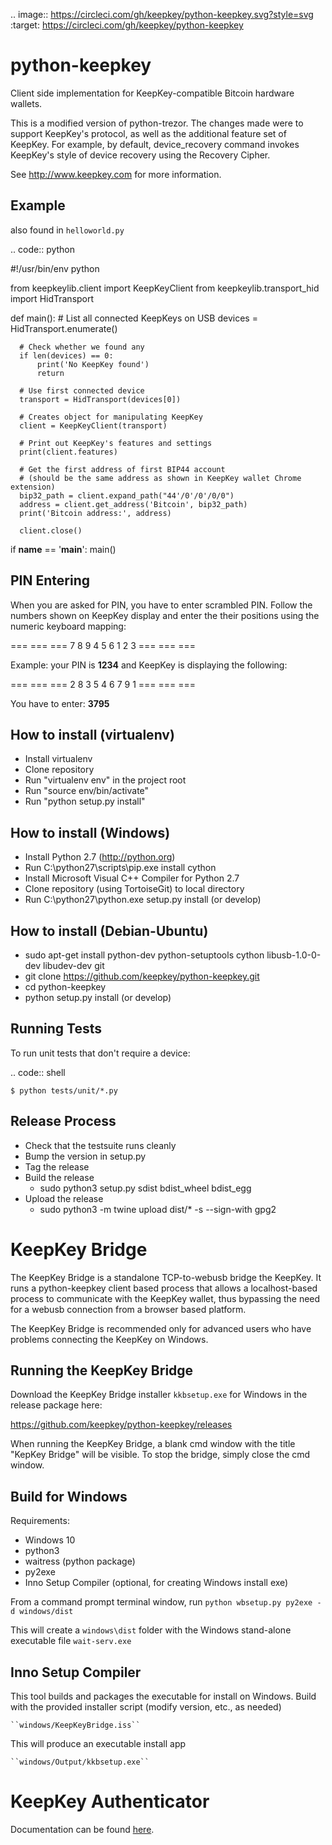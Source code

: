 .. image:: https://circleci.com/gh/keepkey/python-keepkey.svg?style=svg
    :target: https://circleci.com/gh/keepkey/python-keepkey

python-keepkey
==============

Client side implementation for KeepKey-compatible Bitcoin hardware wallets.

This is a modified version of python-trezor.  The changes made were to 
support KeepKey's protocol, as well as the additional feature set
of KeepKey.  For example, by default, device_recovery command invokes
KeepKey's style of device recovery using the Recovery Cipher.

See http://www.keepkey.com for more information.

Example
-------

also found in ``helloworld.py``

.. code:: python

  #!/usr/bin/env python

  from keepkeylib.client import KeepKeyClient
  from keepkeylib.transport_hid import HidTransport

  def main():
      # List all connected KeepKeys on USB
      devices = HidTransport.enumerate()

      # Check whether we found any
      if len(devices) == 0:
          print('No KeepKey found')
          return

      # Use first connected device
      transport = HidTransport(devices[0])

      # Creates object for manipulating KeepKey
      client = KeepKeyClient(transport)

      # Print out KeepKey's features and settings
      print(client.features)

      # Get the first address of first BIP44 account
      # (should be the same address as shown in KeepKey wallet Chrome extension)
      bip32_path = client.expand_path("44'/0'/0'/0/0")
      address = client.get_address('Bitcoin', bip32_path)
      print('Bitcoin address:', address)

      client.close()

  if __name__ == '__main__':
      main()

PIN Entering
------------

When you are asked for PIN, you have to enter scrambled PIN. Follow the numbers shown on KeepKey display and enter the their positions using the numeric keyboard mapping:

=== === ===
 7   8   9
 4   5   6
 1   2   3
=== === ===

Example: your PIN is **1234** and KeepKey is displaying the following:

=== === ===
 2   8   3
 5   4   6
 7   9   1
=== === ===

You have to enter: **3795**

How to install (virtualenv)
------------------------
* Install virtualenv
* Clone repository
* Run "virtualenv env" in the project root
* Run "source env/bin/activate"
* Run "python setup.py install"

How to install (Windows)
------------------------
* Install Python 2.7 (http://python.org)
* Run C:\\python27\\scripts\\pip.exe install cython
* Install Microsoft Visual C++ Compiler for Python 2.7
* Clone repository (using TortoiseGit) to local directory
* Run C:\\python27\\python.exe setup.py install (or develop)

How to install (Debian-Ubuntu)
------------------------------
* sudo apt-get install python-dev python-setuptools cython libusb-1.0-0-dev libudev-dev git
* git clone https://github.com/keepkey/python-keepkey.git
* cd python-keepkey
* python setup.py install (or develop)

Running Tests
-------------

To run unit tests that don't require a device:

.. code:: shell

    $ python tests/unit/*.py

Release Process
---------------

* Check that the testsuite runs cleanly
* Bump the version in setup.py
* Tag the release
* Build the release
  * sudo python3 setup.py sdist bdist_wheel bdist_egg
* Upload the release
  * sudo python3 -m twine upload dist/* -s --sign-with gpg2

KeepKey Bridge
==============
The KeepKey Bridge is a standalone TCP-to-webusb bridge the KeepKey. It runs a python-keepkey client
based process that allows a localhost-based process to communicate with the KeepKey wallet, thus
bypassing the need for a webusb connection from a browser based platform.

The KeepKey Bridge is recommended only for advanced users who have problems connecting the KeepKey
on Windows.

Running the KeepKey Bridge
--------------------------
Download the KeepKey Bridge installer ``kkbsetup.exe`` for Windows in the release package here:

https://github.com/keepkey/python-keepkey/releases

When running the KeepKey Bridge, a blank cmd window with the title "KepKey Bridge" will be visible. 
To stop the bridge, simply close the cmd window.

Build for Windows
-----------------
Requirements:

- Windows 10
- python3
- waitress (python package)
- py2exe
- Inno Setup Compiler (optional, for creating Windows install exe)

From a command prompt terminal window, run
    ``python wbsetup.py py2exe -d windows/dist``

This will create a ``windows\dist`` folder with the Windows stand-alone executable file ``wait-serv.exe``

Inno Setup Compiler
-------------------
This tool builds and packages the executable for install on Windows. Build with the provided installer 
script (modify version, etc., as needed)

    ``windows/KeepKeyBridge.iss``

This will produce an executable install app

    ``windows/Output/kkbsetup.exe``

KeepKey Authenticator
==============
Documentation can be found [here](authenticator/AUTHENTICATOR.md).


